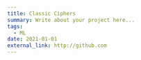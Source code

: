 ```yaml
---
title: Classic Ciphers
summary: Write about your project here...
tags:
  - ML
date: 2021-01-01
external_link: http://github.com
---
```

